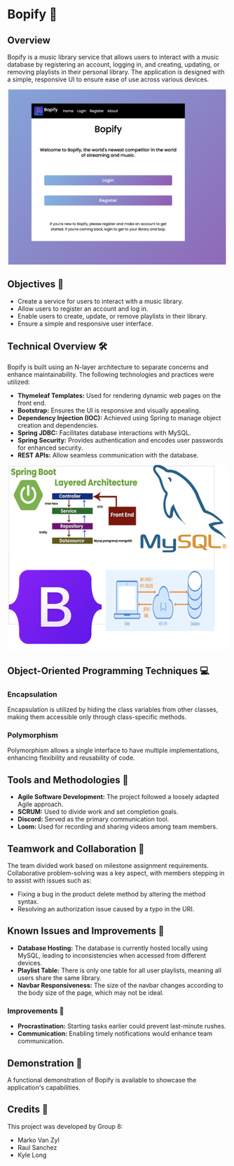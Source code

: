 # Bopify 🎵

## Overview
Bopify is a music library service that allows users to interact with a music database by registering an account, logging in, and creating, updating, or removing playlists in their personal library. The application is designed with a simple, responsive UI to ensure ease of use across various devices.

<img src="./images/App%20Overview.png" alt="App Overview" width="500" height="400"/>

## Objectives 🎯
- Create a service for users to interact with a music library.
- Allow users to register an account and log in.
- Enable users to create, update, or remove playlists in their library.
- Ensure a simple and responsive user interface.

## Technical Overview 🛠️
Bopify is built using an N-layer architecture to separate concerns and enhance maintainability. The following technologies and practices were utilized:
- **Thymeleaf Templates:** Used for rendering dynamic web pages on the front end.
- **Bootstrap:** Ensures the UI is responsive and visually appealing.
- **Dependency Injection (IOC):** Achieved using Spring to manage object creation and dependencies.
- **Spring JDBC:** Facilitates database interactions with MySQL.
- **Spring Security:** Provides authentication and encodes user passwords for enhanced security.
- **REST APIs:** Allow seamless communication with the database.

![App Overview](./images/Technologies.png)

## Object-Oriented Programming Techniques 💻
### Encapsulation
Encapsulation is utilized by hiding the class variables from other classes, making them accessible only through class-specific methods.

### Polymorphism
Polymorphism allows a single interface to have multiple implementations, enhancing flexibility and reusability of code.

## Tools and Methodologies 🔧
- **Agile Software Development:** The project followed a loosely adapted Agile approach.
- **SCRUM:** Used to divide work and set completion goals.
- **Discord:** Served as the primary communication tool.
- **Loom:** Used for recording and sharing videos among team members.

## Teamwork and Collaboration 🤝
The team divided work based on milestone assignment requirements. Collaborative problem-solving was a key aspect, with members stepping in to assist with issues such as:
- Fixing a bug in the product delete method by altering the method syntax.
- Resolving an authorization issue caused by a typo in the URI.

## Known Issues and Improvements 🚧
- **Database Hosting:** The database is currently hosted locally using MySQL, leading to inconsistencies when accessed from different devices.
- **Playlist Table:** There is only one table for all user playlists, meaning all users share the same library.
- **Navbar Responsiveness:** The size of the navbar changes according to the body size of the page, which may not be ideal.

### Improvements 🔄
- **Procrastination:** Starting tasks earlier could prevent last-minute rushes.
- **Communication:** Enabling timely notifications would enhance team communication.

## Demonstration 🎥
A functional demonstration of Bopify is available to showcase the application's capabilities.

## Credits 🙌
This project was developed by Group 8:
- Marko Van Zyl
- Raul Sanchez
- Kyle Long
